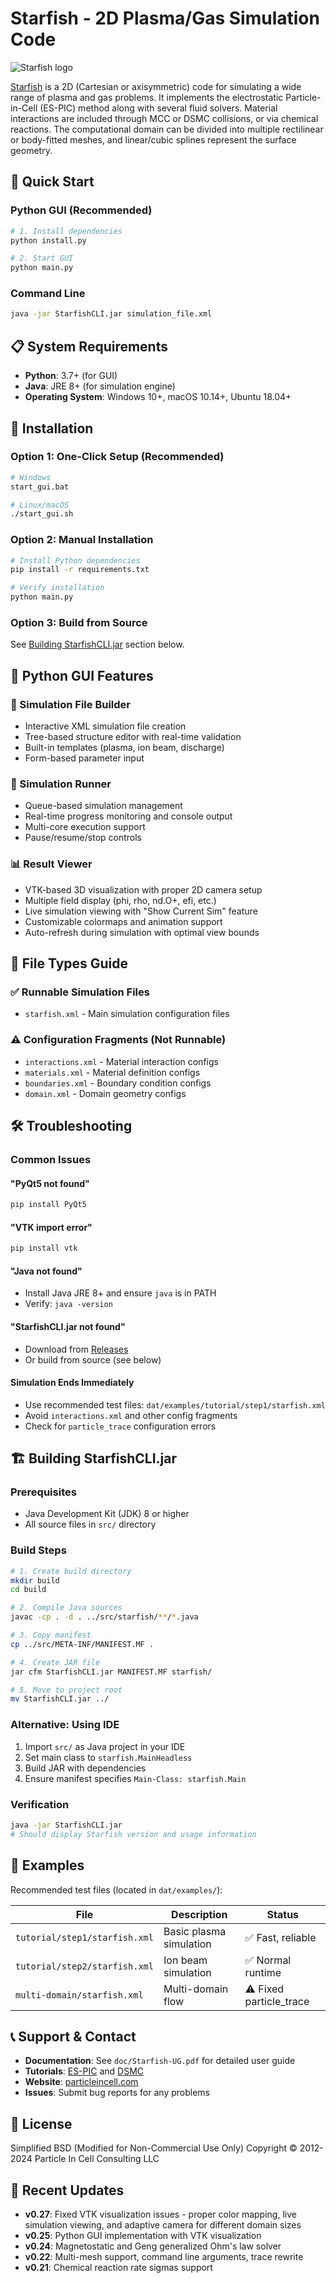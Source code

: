 # Starfish - 2D Plasma/Gas Simulation Code

![Starfish logo](resources/starfish-100.png)

[Starfish](https://www.particleincell.com/starfish) is a 2D (Cartesian or axisymmetric) code for simulating a wide range of plasma and gas problems.
It implements the electrostatic Particle-in-Cell (ES-PIC) method along with several fluid solvers. Material interactions are included through
MCC or DSMC collisions, or via chemical reactions. The computational domain can be divided into multiple rectilinear or body-fitted meshes, and linear/cubic
splines represent the surface geometry.

## 🚀 Quick Start

### Python GUI (Recommended)
```bash
# 1. Install dependencies
python install.py

# 2. Start GUI
python main.py
```

### Command Line
```bash
java -jar StarfishCLI.jar simulation_file.xml
```

## 📋 System Requirements

- **Python**: 3.7+ (for GUI)
- **Java**: JRE 8+ (for simulation engine)
- **Operating System**: Windows 10+, macOS 10.14+, Ubuntu 18.04+

## 🔧 Installation

### Option 1: One-Click Setup (Recommended)
```bash
# Windows
start_gui.bat

# Linux/macOS
./start_gui.sh
```

### Option 2: Manual Installation
```bash
# Install Python dependencies
pip install -r requirements.txt

# Verify installation
python main.py
```

### Option 3: Build from Source
See [Building StarfishCLI.jar](#building-starfishclijar) section below.

## 🎯 Python GUI Features

### 🔧 Simulation File Builder
- Interactive XML simulation file creation
- Tree-based structure editor with real-time validation
- Built-in templates (plasma, ion beam, discharge)
- Form-based parameter input

### 🚀 Simulation Runner
- Queue-based simulation management
- Real-time progress monitoring and console output
- Multi-core execution support
- Pause/resume/stop controls

### 📊 Result Viewer
- VTK-based 3D visualization with proper 2D camera setup
- Multiple field display (phi, rho, nd.O+, efi, etc.)
- Live simulation viewing with "Show Current Sim" feature
- Customizable colormaps and animation support
- Auto-refresh during simulation with optimal view bounds

## 📁 File Types Guide

### ✅ Runnable Simulation Files
- `starfish.xml` - Main simulation configuration files

### ⚠️ Configuration Fragments (Not Runnable)
- `interactions.xml` - Material interaction configs
- `materials.xml` - Material definition configs
- `boundaries.xml` - Boundary condition configs
- `domain.xml` - Domain geometry configs

## 🛠 Troubleshooting

### Common Issues

#### "PyQt5 not found"
```bash
pip install PyQt5
```

#### "VTK import error"
```bash
pip install vtk
```

#### "Java not found"
- Install Java JRE 8+ and ensure `java` is in PATH
- Verify: `java -version`

#### "StarfishCLI.jar not found"
- Download from [Releases](https://github.com/particleincell/Starfish/releases)
- Or build from source (see below)

#### Simulation Ends Immediately
- Use recommended test files: `dat/examples/tutorial/step1/starfish.xml`
- Avoid `interactions.xml` and other config fragments
- Check for `particle_trace` configuration errors

## 🏗 Building StarfishCLI.jar

### Prerequisites
- Java Development Kit (JDK) 8 or higher
- All source files in `src/` directory

### Build Steps
```bash
# 1. Create build directory
mkdir build
cd build

# 2. Compile Java sources
javac -cp . -d . ../src/starfish/**/*.java

# 3. Copy manifest
cp ../src/META-INF/MANIFEST.MF .

# 4. Create JAR file
jar cfm StarfishCLI.jar MANIFEST.MF starfish/

# 5. Move to project root
mv StarfishCLI.jar ../
```

### Alternative: Using IDE
1. Import `src/` as Java project in your IDE
2. Set main class to `starfish.MainHeadless`
3. Build JAR with dependencies
4. Ensure manifest specifies `Main-Class: starfish.Main`

### Verification
```bash
java -jar StarfishCLI.jar
# Should display Starfish version and usage information
```

## 📖 Examples

Recommended test files (located in `dat/examples/`):

| File | Description | Status |
|------|-------------|--------|
| `tutorial/step1/starfish.xml` | Basic plasma simulation | ✅ Fast, reliable |
| `tutorial/step2/starfish.xml` | Ion beam simulation | ✅ Normal runtime |
| `multi-domain/starfish.xml` | Multi-domain flow | ⚠️ Fixed particle_trace |

## 📞 Support & Contact

- **Documentation**: See `doc/Starfish-UG.pdf` for detailed user guide
- **Tutorials**: [ES-PIC](https://www.particleincell.com/2012/starfish-tutorial-part1/) and [DSMC](https://www.particleincell.com/2017/starfish-tutorial-dsmc/)
- **Website**: [particleincell.com](https://www.particleincell.com/contact/)
- **Issues**: Submit bug reports for any problems

## 📄 License

Simplified BSD (Modified for Non-Commercial Use Only)
Copyright © 2012-2024 Particle In Cell Consulting LLC

## 🔄 Recent Updates

- **v0.27**: Fixed VTK visualization issues - proper color mapping, live simulation viewing, and adaptive camera for different domain sizes
- **v0.25**: Python GUI implementation with VTK visualization
- **v0.24**: Magnetostatic and Geng generalized Ohm's law solver
- **v0.22**: Multi-mesh support, command line arguments, trace rewrite
- **v0.21**: Chemical reaction rate sigmas support

